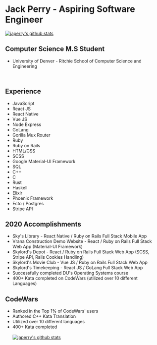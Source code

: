 # Jack Perry - Aspiring Software Engineer

[![japerry's github stats](https://github-readme-stats.vercel.app/api?username=japerry911&show_icons=true&theme=vue&count_private=true&hide=issues,stars)](https://github.com/anuraghazra/github-readme-stats)

## Computer Science M.S Student
- University of Denver - Ritchie School of Computer Science and Engineering

<br/>

## Experience
- JavaScript
- React JS
- React Native
- Vue JS
- Node Express
- GoLang
- Gorilla Mux Router
- Ruby
- Ruby on Rails
- HTML/CSS
- SCSS
- Google Material-UI Framework
- SQL
- C++
- C
- Rust
- Haskell
- Elixir
- Phoenix Framework
- Ecto / Postgres
- Stripe API

## 2020 Accomplishments
- Sky's Library - React Native / Ruby on Rails Full Stack Mobile App
- Vrana Construction Demo Website - React / Ruby on Rails Full Stack Web App (Material-UI Framework)
- Skylord's Depot - React / Ruby on Rails Full Stack Web App (SCSS, Stripe API, Rails Cookies Handling)
- Skylord's Movie Club - Vue JS / Ruby on Rails Full Stack Web App 
- Skylord's Timekeeping - React JS / GoLang Full Stack Web App
- Successfully completed DU's Operating Systems course
- 400+ Kata completed on CodeWars (utilized over 10 different Languages)


## CodeWars
- Ranked in the Top 1% of CodeWars' users
- Authored C++ Kata Translation
- Utilized over 10 different languages
- 400+ Kata completed <br/><br/>
[![japerry's github stats](https://www.codewars.com/users/skylord395/badges/large)](https://www.codewars.com/users/skylord395)
